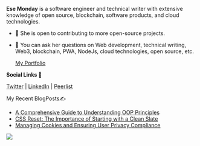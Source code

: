 **Ese Monday** is a software engineer and technical writer with extensive knowledge of open source, blockchain, software products, and cloud technologies.

- 👯 She is open to contributing to more open-source projects.

- 💬 You can ask her questions on Web development, technical writing, Web3, blockchain, PWA, NodeJs, cloud technologies, open source, etc.
  
  [My Portfolio](https://www.esemonday.study/)

  
**Social Links 🔗**

[Twitter](https://twitter.com/EseMonday1) | [LinkedIn](https://www.linkedin.com/in/ese-monday) | [Peerlist](https://peerlist.io/esemonday) 

My Recent BlogPosts✍️
- [A Comprehensive Guide to Understanding OOP Principles](https://ese-monday.hashnode.dev/a-comprehensive-guide-to-understanding-oop-principles-encapsulation-abstraction-polymorphism-and-inheritance)
- [CSS Reset: The Importance of Starting with a Clean Slate](https://ese-monday.hashnode.dev/css-reset-the-importance-of-starting-with-a-clean-slate)
- [Managing Cookies and Ensuring User Privacy Compliance](https://ese-monday.hashnode.dev/managing-cookies-and-ensuring-user-privacy-compliance)
<a href="https://www.buymeacoffee.com/esemonday" target="_blank" rel="noreferrer">










</a>
<img 
   src="https://github-readme-stats.vercel.app/api?username=ESE-MONDAY&show_icons=true&theme=tokyonight" 
/> 
<!---
ESE-MONDAY/ESE-MONDAY is a ✨ special ✨ repository because its `README.md` (this file) appears on your GitHub profile.
You can click the Preview link to take a look at your changes.
--->
